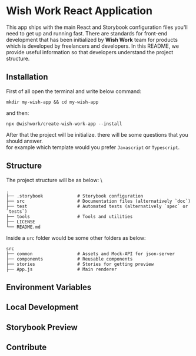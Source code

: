 # Wish Work React Application
This app ships with the main React and Storybook configuration files you'll need to get up and running fast. There are standards for front-end development
that has been initialized by **Wish Work** team for products which is developed by freelancers and developers. In this
README, we provide useful information so that developers understand the project structure.

## Installation
First of all open the terminal and write below command:
```
mkdir my-wish-app && cd my-wish-app
```
and then:
```npm
npx @wishwork/create-wish-work-app --install
```
After that the project will be initialize. there will be some questions that you should answer.\
for example which template would you prefer `Javascript` or `Typescript`.

## Structure
The project structure will be as below: \

    .
    ├── .storybook             # Storybook configuration
    ├── src                    # Documentation files (alternatively `doc`)
    ├── test                   # Automated tests (alternatively `spec` or `tests`)
    ├── tools                  # Tools and utilities
    ├── LICENSE
    └── README.md

Inside a `src` folder would be some other folders as below:

    src
    ├── common                 # Assets and Mock-API for json-server
    ├── components             # Reusable components
    ├── stories                # Stories for getting preview
    ├── App.js                 # Main renderer


## Environment Variables

## Local Development

## Storybook Preview

## Contribute
